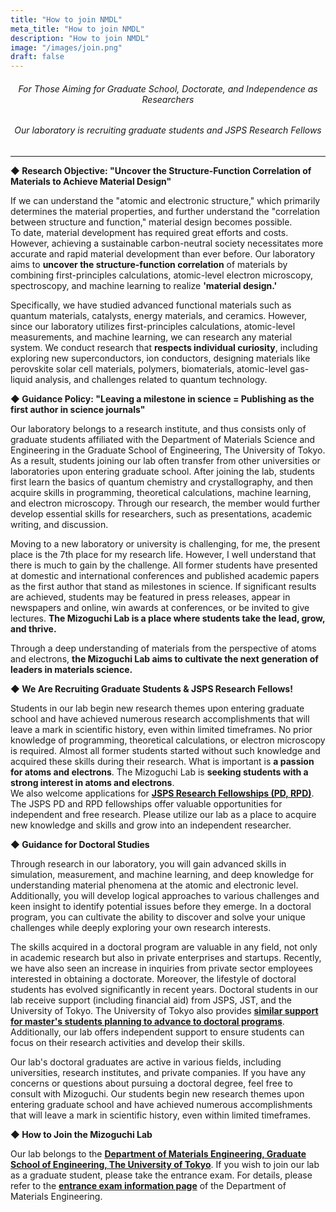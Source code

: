 ```yaml
---
title: "How to join NMDL"
meta_title: "How to join NMDL"
description: "How to join NMDL"
image: "/images/join.png"
draft: false
---
```

<center>

###### For Those Aiming for Graduate School, Doctorate, and Independence as Researchers

###### Our laboratory is recruiting graduate students and JSPS Research Fellows  
</center>

----
**◆ Research Objective: "Uncover the Structure-Function Correlation of Materials to Achieve Material Design"**

If we can understand the "atomic and electronic structure," which primarily determines the material properties, and further understand the "correlation between structure and function," material design becomes possible.  
To date, material development has required great efforts and costs. However, achieving a sustainable carbon-neutral society necessitates more accurate and rapid material development than ever before. Our laboratory aims to **uncover the structure-function correlation** of materials by combining first-principles calculations, atomic-level electron microscopy, spectroscopy, and machine learning to realize **'material design.'**

Specifically, we have studied advanced functional materials such as quantum materials, catalysts, energy materials, and ceramics. However, since our laboratory utilizes first-principles calculations, atomic-level measurements, and machine learning, we can research any material system. We conduct research that **respects individual curiosity**, including exploring new superconductors, ion conductors, designing materials like perovskite solar cell materials, polymers, biomaterials, atomic-level gas-liquid analysis, and challenges related to quantum technology.

**◆ Guidance Policy: "Leaving a milestone in science = Publishing as the first author in science journals"**

Our laboratory belongs to a research institute, and thus consists only of graduate students affiliated with the Department of Materials Science and Engineering in the Graduate School of Engineering, The University of Tokyo. As a result, students joining our lab often transfer from other universities or laboratories upon entering graduate school. After joining the lab, students first learn the basics of quantum chemistry and crystallography, and then acquire skills in programming, theoretical calculations, machine learning, and electron microscopy. Through our research, the member would further develop essential skills for researchers, such as presentations, academic writing, and discussion.

Moving to a new laboratory or university is challenging, for me, the present place is the 7th place for my research life. However, I well understand that there is much to gain by the challenge. All former students have presented at domestic and international conferences and published academic papers as the first author that stand as milestones in science. If significant results are achieved, students may be featured in press releases, appear in newspapers and online, win awards at conferences, or be invited to give lectures. **The Mizoguchi Lab is a place where students take the lead, grow, and thrive.**

Through a deep understanding of materials from the perspective of atoms and electrons, **the Mizoguchi Lab aims to cultivate the next generation of leaders in materials science.**

**◆ We Are Recruiting Graduate Students & JSPS Research Fellows!**

Students in our lab begin new research themes upon entering graduate school and have achieved numerous research accomplishments that will leave a mark in scientific history, even within limited timeframes. No prior knowledge of programming, theoretical calculations, or electron microscopy is required. Almost all former students started without such knowledge and acquired these skills during their research. What is important is **a passion for atoms and electrons**. The Mizoguchi Lab is **seeking students with a strong interest in atoms and electrons**.  
We also welcome applications for [**JSPS Research Fellowships (PD, RPD)**](https://www.jsps.go.jp/j-pd/). The JSPS PD and RPD fellowships offer valuable opportunities for independent and free research. Please utilize our lab as a place to acquire new knowledge and skills and grow into an independent researcher.

**◆ Guidance for Doctoral Studies**

Through research in our laboratory, you will gain advanced skills in simulation, measurement, and machine learning, and deep knowledge for understanding material phenomena at the atomic and electronic level. Additionally, you will develop logical approaches to various challenges and keen insight to identify potential issues before they emerge. In a doctoral program, you can cultivate the ability to discover and solve your unique challenges while deeply exploring your own research interests.

The skills acquired in a doctoral program are valuable in any field, not only in academic research but also in private enterprises and startups. Recently, we have also seen an increase in inquiries from private sector employees interested in obtaining a doctorate. Moreover, the lifestyle of doctoral students has evolved significantly in recent years. Doctoral students in our lab receive support (including financial aid) from JSPS, JST, and the University of Tokyo. The University of Tokyo also provides **<u>similar support for master's students planning to advance to doctoral programs</u>**. Additionally, our lab offers independent support to ensure students can focus on their research activities and develop their skills.

Our lab's doctoral graduates are active in various fields, including universities, research institutes, and private companies. If you have any concerns or questions about pursuing a doctoral degree, feel free to consult with Mizoguchi. Our students begin new research themes upon entering graduate school and have achieved numerous accomplishments that will leave a mark in scientific history, even within limited timeframes.

**◆ How to Join the Mizoguchi Lab**

Our lab belongs to the [**Department of Materials Engineering, Graduate School of Engineering, The University of Tokyo**](https://www.material.t.u-tokyo.ac.jp/faculty/graduate/). If you wish to join our lab as a graduate student, please take the entrance exam. For details, please refer to the [**entrance exam information page**](https://www.material.t.u-tokyo.ac.jp/prospective_students/) of the Department of Materials Engineering.

